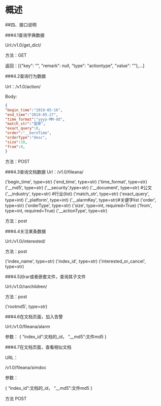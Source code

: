 # 概述
##四、接口说明

###4.1查询字典数据

Url:/v1.0/get_dict/

方法：GET

返回：[{\"key\": \"", \"remark\": null, \"type\": \"actiontype\", \"value\": \""},...]

###4.2查询行为数据

Url：/v1.0/action/

Body:
```json
{
"begin_time":"2019-05-16", 
"end_time":"2019-05-27", 
"time_format":"yyyy-MM-dd",
"match_str":"国家", 
"exact_query":0,
"order":"__bornTime",
"orderType":"desc",
"size":10,
"from":0,
}
```

方法：POST

###4.3查询文档数据
Url：/v1.0/fileana/

('begin_time', type=str)
('end_time', type=str)
('time_format', type=str)
('__md5', type=str)
('__security',type=str)
('__document', type=str) #公文
('__industry', type=str) #行业(list)
('match_str', type=str)
('exact_query', type=int)
('_platform', type=int)
('__alarmKey', type=str)#关键字list
('order', type=str)
('orderType', type=str)
('size', type=int, required=True)
('from', type=int, required=True)
('__actionType', type=str)

方法：post

###4.4关注某条数据

Url:/v1.0/interested/

方法：post

('index_name', type=str)
('index_id', type=str)
('interested_or_cancel', type=str)

###4.5对rar或者嵌套文件，查询其子文件

Url:/v1.0/rarchildren/

方法：post

('rootmd5', type=str)

###4.6在文档页面，加入告警

Url:/v1.0/fileana/alarm

参数：
{
“index_id”:文档的_id，
“__md5”:文件md5
}


###4.7在文档页面，查看相似文档

URL：

/v1.0/fileana/simdoc

参数：

{
“index_id”:文档的_id，
“__md5”:文件md5
}

方法 POST